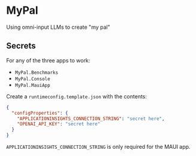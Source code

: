 # MyPal

Using omni-input LLMs to create "my pal"

## Secrets

For any of the three apps to work:

* `MyPal.Benchmarks`
* `MyPal.Console`
* `MyPal.MauiApp`

Create a `runtimeconfig.template.json` with the contents:

```json
{
  "configProperties": {
    "APPLICATIONINSIGHTS_CONNECTION_STRING": "secret here",
    "OPENAI_API_KEY": "secret here"
  }
}
```

`APPLICATIONINSIGHTS_CONNECTION_STRING` is only required for the MAUI app.
